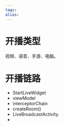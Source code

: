 ```yaml
---
tags: 
alias:
---
```

# 开播类型
视频、语音、手游、电脑。
# 开播链路
- StartLiveWidget
- viewModel
- interceptorChain
- createRoom()
- LiveBroadcastActivity.
- 